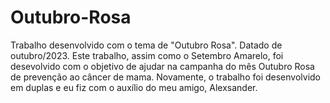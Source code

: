 # Outubro-Rosa
Trabalho desenvolvido com o tema de "Outubro Rosa". Datado de outubro/2023.
Este trabalho, assim como o Setembro Amarelo, foi desevolvido com o objetivo de ajudar na campanha do mês Outubro Rosa de prevenção ao câncer de mama.
Novamente, o trabalho foi desenvolvido em duplas e eu fiz com o auxílio do meu amigo, Alexsander.
